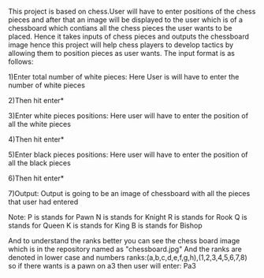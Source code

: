 This project is based on chess.User will have to enter positions of the chess pieces and after that an image will be displayed to the user which is of a chessboard which contians all the chess pieces the user wants to be placed.
Hence it takes inputs of chess pieces and outputs the chessboard image hence this project will help chess players to develop tactics by allowing them to position pieces as user wants.
The input format is as follows:

1)Enter total number of white pieces:
      Here User is will have to enter the number of white pieces

2)Then hit enter*

3)Enter white pieces positions:
      Here user will have to enter the position of all the white pieces
  
4)Then hit enter*

5)Enter black pieces positions:
       Here user will have to enter the position of all the black pieces

6)Then hit enter*

7)Output:
       Output is going to be an image of chessboard with all the pieces that user had entered

Note:
P is stands for Pawn
N is stands for Knight
R is stands for Rook
Q is stands for Queen
K is stands for King
B is stands for Bishop

And to understand the ranks better you can see the chess board image which is in the repository named as "chessboard.jpg"
And the ranks are denoted in lower case and numbers
ranks:(a,b,c,d,e,f,g,h),(1,2,3,4,5,6,7,8)
so if there wants is a pawn on a3
then user will enter:
Pa3

